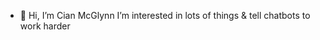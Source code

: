 - 👋 Hi, I’m Cian McGlynn
I’m interested in lots of things & tell chatbots to work harder

<!---
cianaic/cianaic is a ✨ special ✨ repository because its `README.md` (this file) appears on your GitHub profile.
You can click the Preview link to take a look at your changes.
--->
